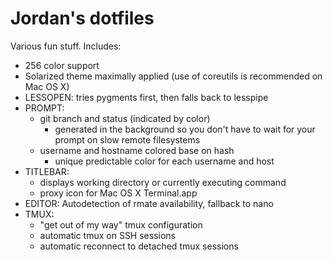 Jordan's dotfiles
=================

Various fun stuff. Includes:

- 256 color support
- Solarized theme maximally applied (use of coreutils is recommended on Mac OS X)
- LESSOPEN: tries pygments first, then falls back to lesspipe
- PROMPT:
	- git branch and status (indicated by color)
		- generated in the background so you don't have to wait for your prompt on slow remote filesystems
	- username and hostname colored base on hash
		- unique predictable color for each username and host
- TITLEBAR:
	- displays working directory or currently executing command
	- proxy icon for Mac OS X Terminal.app
- EDITOR: Autodetection of rmate availability, fallback to nano
- TMUX:
	- "get out of my way" tmux configuration
	- automatic tmux on SSH sessions
	- automatic reconnect to detached tmux sessions

